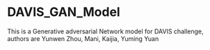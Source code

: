 # DAVIS_GAN_Model
This is a Generative adversarial Network model for DAVIS challenge, authors are Yunwen Zhou, Mani, Kaijia, Yuming Yuan
